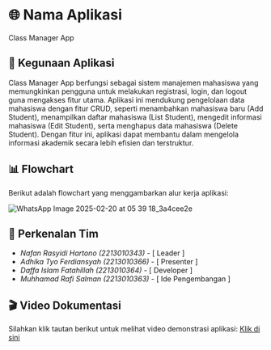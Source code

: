 # 🌐 Nama Aplikasi
Class Manager App

## 📝 Kegunaan Aplikasi
Class Manager App berfungsi sebagai sistem manajemen mahasiswa yang memungkinkan pengguna untuk melakukan registrasi, login, dan logout guna mengakses fitur utama. Aplikasi ini mendukung pengelolaan data mahasiswa dengan fitur CRUD, seperti menambahkan mahasiswa baru (Add Student), menampilkan daftar mahasiswa (List Student), mengedit informasi mahasiswa (Edit Student), serta menghapus data mahasiswa (Delete Student). Dengan fitur ini, aplikasi dapat membantu dalam mengelola informasi akademik secara lebih efisien dan terstruktur.

## 📊 Flowchart
Berikut adalah flowchart yang menggambarkan alur kerja aplikasi:

![WhatsApp Image 2025-02-20 at 05 39 18_3a4cee2e](https://github.com/user-attachments/assets/c7cc9271-6f74-4300-bd54-ee58635671e8)


## 📝 Perkenalan Tim
- *Nafan Rasyidi Hartono (2213010343)* - [ Leader ]
- *Adhika Tyo Ferdiansyah (2213010366)* - [ Presenter ]
- *Daffa Islam Fatahillah (2213010364)* - [ Developer ]
- *Muhhamad Rafi Salman (2213010363)* - [ Ide Pengembangan ]

## 🎬 Video Dokumentasi
Silahkan klik tautan berikut untuk melihat video demonstrasi aplikasi:
[Klik di sini](https://youtu.be/FMOjzunl2c4)
